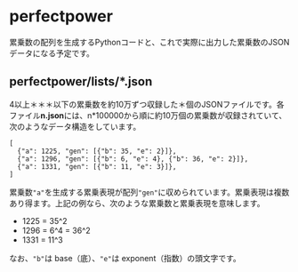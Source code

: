 # perfectpower

累乗数の配列を生成するPythonコードと、これで実際に出力した累乗数のJSONデータになる予定です。


## perfectpower/lists/*.json

4以上＊＊＊以下の累乗数を約10万ずつ収録した＊個のJSONファイルです。各ファイル**n.json**には、n\*100000から順に約10万個の累乗数が収録されていて、次のようなデータ構造をしています。

    [
      {"a": 1225, "gen": [{"b": 35, "e": 2}]},
      {"a": 1296, "gen": [{"b": 6, "e": 4}, {"b": 36, "e": 2}]},
      {"a": 1331, "gen": [{"b": 11, "e": 3}]},
    ]

累乗数`"a"`を生成する累乗表現が配列`"gen"`に収められています。累乗表現は複数あり得ます。上記の例なら、次のような累乗数と累乗表現を意味します。

- 1225 = 35^2
- 1296 = 6^4 = 36^2
- 1331 = 11^3

なお、`"b"`は base（底）、`"e"`は exponent（指数）の頭文字です。

